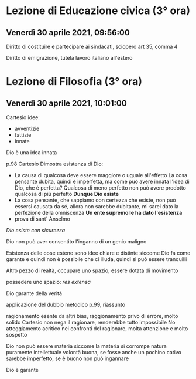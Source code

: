 # Lezione di Educazione civica (3° ora)
## Venerdì 30 aprile 2021, 09:56:00 
 
 Diritto di costituire e partecipare ai sindacati, sciopero
 art 35, comma 4
 
 Diritto di emigrazione, tutela lavoro italiano all'estero
 # Lezione di Filosofia (3° ora)
 ## Venerdì 30 aprile 2021, 10:01:00
 Cartesio
 idee:
* avventizie
* fattizie
* innate

Dio è una idea innata

p.98
Cartesio Dimostra esistenza di Dio:
* La causa di qualcosa deve essere maggiore o uguale all'effetto 
La cosa pensante dubita, quindi è imperfetta, ma come può avere innata l'idea di Dio, che è perfetta?
Qualcosa di meno perfetto non può avere prodotto qualcosa di più perfetto
**Dunque Dio esiste**
* La cosa pensante, che sappiamo con certezza che esiste, non può essersi causata da sé, allora non sarebbe dubitante, mi sarei dato la perfezione della omniscenza
**Un ente supremo le ha dato l'esistenza**
* prova di sant' Anselmo

*Dio esiste con sicurezza*

Dio non può aver consentito l'inganno di un genio maligno

Esistenza delle cose estene sono idee chiare e distinte siccome Dio fa come garante e quindi non è possibile che ci illuda, quindi si può essere tranquilli

Altro pezzo di realtà, occupare uno spazio, essere dotata di movimento

possedere uno spazio: *res extensa*

Dio garante della verità

applicazione del dubbio metodico p.99, riassunto

ragionamento esente da altri bias, raggionamento privo di errore, molto solido
Cartesio non nega il ragionare, renderebbe tutto impossibile
No atteggiamento acritico nei confronti del ragionare, molta attenzione e molto sospetto

Dio
non può essere materia siccome la materia si corrompe
natura puramente intellettuale
volontà buona, se fosse anche un pochino cativo sarebbe imperfetto,
se è buono non può ingannare

Dio è garante
<!--stackedit_data:
eyJoaXN0b3J5IjpbMjAzNzg5NzI3MSwtMTI2OTkwMDE4NiwxMT
k4NDA0NjU2LDk0MTgwMTA4M119
-->